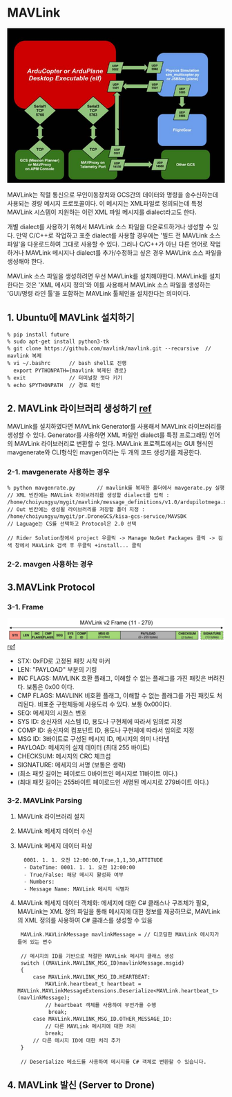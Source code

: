 # MAVLink
![img.png](..%2Fdata%2Fimg.png)

MAVLink는 직렬 통신으로 무인이동장치와 GCS간의 데이터와 명령을 송수신하는데 사용되는 경량 메시지 프로토콜이다. 이 메시지는 XML파일로 정의되는데 특정 MAVLink 시스템이 지원하는 이런 XML 파일 메시지를 dialect라고도 한다.

개별 dialect를 사용하기 위해서 MAVLink 소스 파일을 다운로드하거나 생성할 수 있다. 만약 C/C++로 작업하고 표준 dialect를 사용할 경우에는 '빌드 전 MAVLink 소스 파일'을 다운로드하여 그대로 사용할 수 있다. 그러나 C/C++가 아닌 다른 언어로 작업하거나 MAVLink 메시지나 dialect를 추가/수정하고 싶은 경우 MAVLink 소스 파일을 생성해야 한다. 

MAVLink 소스 파일을 생성하려면 우선 MAVLink를 설치해야한다. MAVLink를 설치한다는 것은 'XML 메시지 정의'와 이를 사용해서 MAVLink 소스 파일을 생성하는 'GUI/명령 라인 툴'을 포함하는 MAVLink 툴체인을 설치한다는 의미이다.

## 1. Ubuntu에 MAVLink 설치하기

    % pip install future
    % sudo apt-get install python3-tk
    % git clone https://github.com/mavlink/mavlink.git --recursive  // mavlink 복제
    % vi ~/.bashrc      // bash shell로 진행
      export PYTHONPATH={mavlink 복제된 경로}
    % exit              // 터미널창 껏다 키기
    % echo $PYTHONPATH  // 경로 확인

## 2. MAVLink 라이브러리 생성하기 [ref](https://kwangpil.tistory.com/82)
MAVLink를 설치하였다면 MAVLink Generator를 사용해서 MAVLink 라이브러리를 생성할 수 있다. Generator를 사용하면 XML 파일인 dialect를 특정 프로그래밍 언어의 MAVLink 라이브러리로 변환할 수 있다. MAVLink 프로젝트에서는 GUI 형식인 mavgenerate와 CLI형식인 mavgen이라는 두 개의 코드 생성기를 제공한다. 

### 2-1. mavgenerate 사용하는 경우
    % python mavgenrate.py       // mavlink를 복제한 폴더에서 mavgerate.py 실행
    // XML 빈칸에는 MAVLink 라이브러리를 생성할 dialect를 입력 : /home/choiyungyu/mygit/mavlink/message_definitions/v1.0/ardupilotmega.xml
    // Out 빈칸에는 생성될 라이브러리를 저장할 폴더 지정 : /home/choiyungyu/mygit/pr.DroneGCS/kisa-gcs-service/MAVSDK 
    // Laguage는 CS를 선택하고 Protocol은 2.0 선택

    // Rider Solution창에서 project 우클릭 -> Manage NuGet Packages 클릭 -> 검색 창에서 MAVLink 검색 후 우클릭 +install... 클릭

### 2-2. mavgen 사용하는 경우

## 3.MAVLink Protocol

### 3-1. Frame 
![img2.png](..%2Fdata%2Fimg2.png)
[ref](https://kimdictor.kr/post/embedded/mavlink/)
- STX: 0xFD로 고정된 패킷 시작 마커
- LEN: "PAYLOAD" 부분의 기링
- INC FLAGS: MAVLINK 호환 플래그, 이해할 수 없는 플래그를 가진 패킷은 버려진다. 보통은 0x00 이다.
- CMP FLAGS: MAVLINK 비호환 플래그, 이해할 수 없는 플래그를 가진 패킷도 처리된다. 비표준 구현체등에 사용도리 수 있다. 보통 0x00이다.
- SEQ: 메세지의 시퀀스 번호
- SYS ID: 송신자의 시스템 ID, 용도나 구현체에 따라서 임의로 지정
- COMP ID: 송신자의 컴포넌트 ID, 용도나 구현체에 따라서 임의로 지정
- MSG ID: 3바이트로 구성된 메시지 ID, 메시지의 의미 나타냄
- PAYLOAD: 메세지의 실제 데이터 (최대 255 바이트)
- CHECKSUM: 메시지의 CRC 체크섬
- SIGNATURE: 메세지의 서명 (보통은 생략)
- (최소 패킷 길이는 페이로드 0바이트인 메시지로 11바이트 이다.)
- (최대 패킷 길이는 255바이트 페이로드인 서명된 메시지로 279바이트 이다.)



### 3-2. MAVLink Parsing
1) MAVLink 라이브러리 설치
2) MAVLink 메세지 데이터 수신
3) MAVLink 메세지 데이터 파싱

         0001. 1. 1. 오전 12:00:00,True,1,1,30,ATTITUDE
         - DateTime: 0001. 1. 1. 오전 12:00:00 
         - True/False: 해당 메시지 활성화 여부
         - Numbers:  
         - Message Name: MAVLink 메시지 식별자

4) MAVLink 메세지 데이터 객체화: 메세지에 대한 C# 클래스나 구조체가 필요, MAVLink는 XML 정의 파일을 통해 메시지에 대한 정보를 제공하므로, 
MAVLink의 XML 정의를 사용하여 C# 클래스를 생성할 수 있음

        MAVLink.MAVLinkMessage mavlinkMessage = // 디코딩한 MAVLink 메시지가 들어 있는 변수
    
        // 메시지의 ID를 기반으로 적절한 MAVLink 메시지 클래스 생성
        switch ((MAVLink.MAVLINK_MSG_ID)mavlinkMessage.msgid)
        {
            case MAVLink.MAVLINK_MSG_ID.HEARTBEAT:
                MAVLink.heartbeat_t heartbeat = MAVLink.MAVLinkMessageExtensions.Deserialize<MAVLink.heartbeat_t>(mavlinkMessage);
                // heartbeat 객체를 사용하여 무언가를 수행
                 break;
            case MAVLink.MAVLINK_MSG_ID.OTHER_MESSAGE_ID:
                // 다른 MAVLink 메시지에 대한 처리
                break;
            // 다른 메시지 ID에 대한 처리 추가
        }
        
        // Deserialize 메소드를 사용하여 메시지를 C# 객체로 변환할 수 있습니다.

## 4. MAVLink 발신 (Server to Drone)


